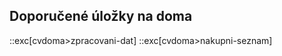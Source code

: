 ## Doporučené úložky na doma

::exc[cvdoma>zpracovani-dat]
::exc[cvdoma>nakupni-seznam]
<!-- ::exc[cvlekce>ukolnicek] -->
